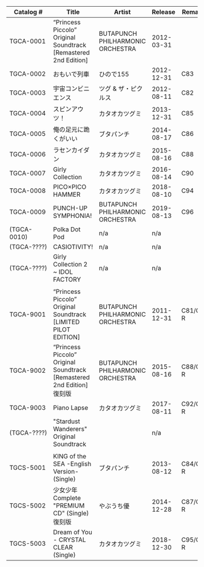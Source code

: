 | Catalog #   | Title                                                               | Artist                           | Release    | Remarks  | Link                                                            | 
|-------------|---------------------------------------------------------------------|----------------------------------|------------|----------|-----------------------------------------------------------------| 
| TGCA-0001   | “Princess Piccolo” Original Soundtrack [Remastered 2nd Edition]     | BUTAPUNCH PHILHARMONIC ORCHESTRA | 2012-03-31 |          | [Blog](http://blog.tsugumikataoka.com/?eid=215)                 | 
| TGCA-0002   | おもいで列車                                                              | ひので155                           | 2012-12-31 | C83      | [Blog](http://blog.tsugumikataoka.com/?eid=266)                 | 
| TGCA-0003   | 宇宙コンビニエンス                                                           | ツグ & ザ・ピクルス                      | 2012-08-11 | C82      | [Blog](http://blog.tsugumikataoka.com/?eid=234)                 | 
| TGCA-0004   | スピンアウツ！                                                             | カタオカツグミ                          | 2013-12-31 | C85      | [Blog](http://blog.tsugumikataoka.com/?eid=296)                 | 
| TGCA-0005   | 俺の足元に跪くがいい                                                          | ブタパンチ                            | 2014-08-17 | C86      | [Blog](http://blog.tsugumikataoka.com/?eid=300)                 | 
| TGCA-0006   | ラセンカイダン                                                             | カタオカツグミ                          | 2015-08-16 | C88      | [Blog](http://blog.tsugumikataoka.com/?eid=309)                 | 
| TGCA-0007   | Girly Collection                                                    | カタオカツグミ                          | 2016-08-14 | C90      | [Blog](http://blog.tsugumikataoka.com/?eid=312)                 | 
| TGCA-0008   | PICO×PICO HAMMER                                                    | カタオカツグミ                          | 2018-08-10 | C94      | [Blog](http://blog.tsugumikataoka.com/?eid=315)                 | 
| TGCA-0009   | PUNCH-UP SYMPHONIA!                                                 | BUTAPUNCH PHILHARMONIC ORCHESTRA | 2019-08-13 | C96      | [Blog](http://blog.tsugumikataoka.com/?eid=317) | 
| (TGCA-0010) | Polka Dot Pod                                                       | n/a                              | n/a        |          | [Tweet](https://twitter.com/punchtei/status/1164510682022215681) | 
| (TGCA-????) | CASIOTIVITY!                                                        | n/a                              | n/a        |          | [Tweet](https://twitter.com/punchtei/status/977606566110097408) | 
| (TGCA-????) | Girly Collection 2 ~ IDOL FACTORY                                   | n/a                              | n/a        |          | [Tweet](https://twitter.com/punchtei/status/977606566110097408) | 
|             |                                                                     |                                  |            |          |                                                                 | 
| TGCA-9001   | “Princess Piccolo” Original Soundtrack [LIMITED PILOT EDITION]      | BUTAPUNCH PHILHARMONIC ORCHESTRA | 2011-12-31 | C81/CD-R | [Blog](http://blog.tsugumikataoka.com/?eid=171)                 | 
| TGCA-9002   | “Princess Piccolo” Original Soundtrack [Remastered 2nd Edition] 復刻版 | BUTAPUNCH PHILHARMONIC ORCHESTRA | 2015-08-16 | C88/CD-R | [Tweet](https://twitter.com/tsugsan/status/628570638664339457)  | 
| TGCA-9003   | Piano Lapse                                                         | カタオカツグミ                          | 2017-08-11 | C92/CD-R | [Tweet](https://twitter.com/tsugsan/status/894534897079009280)  | 
| (TGCA-????) | "Stardust Wanderers" Original Soundtrack                            |                                  | n/a        |          | [Tweet](https://twitter.com/punchtei/status/660463919937384448) | 
|             |                                                                     |                                  |            |          |                                                                 | 
| TGCS-5001   | KING of the SEA -English Version- (Single)                          | ブタパンチ                            | 2013-08-12 | C84/CD-R | [Blog](http://blog.tsugumikataoka.com/?eid=289)                 | 
| TGCS-5002   | 少女少年Complete "PREMIUM CD" (Single) 復刻版                              | やぶうち優                            | 2014-12-28 | C87/CD-R | [Blog](http://blog.tsugumikataoka.com/?eid=304)                 | 
| TGCS-5003   | Dream of You - CRYSTAL CLEAR (Single)                               | カタオカツグミ                   | 2018-12-30 | C95/CD-R | [Blog](http://blog.tsugumikataoka.com/?eid=316)                 | 

